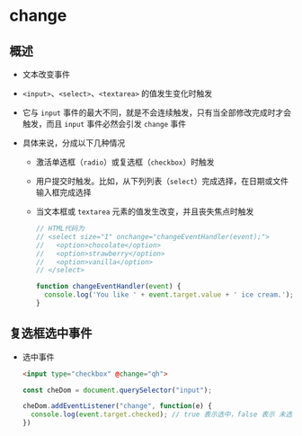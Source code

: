 # change

## 概述

+ 文本改变事件

+ `<input>`、`<select>`、`<textarea>` 的值发生变化时触发

+ 它与 `input` 事件的最大不同，就是不会连续触发，只有当全部修改完成时才会触发，而且 `input` 事件必然会引发 `change` 事件

+ 具体来说，分成以下几种情况

  + 激活单选框（`radio`）或复选框（`checkbox`）时触发

  + 用户提交时触发。比如，从下列列表（`select`）完成选择，在日期或文件输入框完成选择

  + 当文本框或 `textarea` 元素的值发生改变，并且丧失焦点时触发

    ```js
    // HTML代码为
    // <select size="1" onchange="changeEventHandler(event);">
    //   <option>chocolate</option>
    //   <option>strawberry</option>
    //   <option>vanilla</option>
    // </select>

    function changeEventHandler(event) {
      console.log('You like ' + event.target.value + ' ice cream.');
    }
    ```

## 复选框选中事件

+ 选中事件

  ```html
  <input type="checkbox" @change="qh">
  ```

  ```js
  const cheDom = document.querySelector("input");

  cheDom.addEventListener("change", function(e) {
    console.log(event.target.checked); // true 表示选中，false 表示 未选中
  })
  ```
